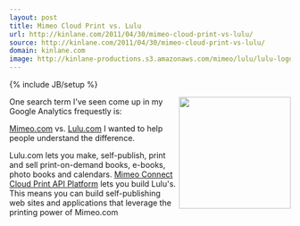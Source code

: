 ```yaml
---
layout: post
title: Mimeo Cloud Print vs. Lulu
url: http://kinlane.com/2011/04/30/mimeo-cloud-print-vs-lulu/
source: http://kinlane.com/2011/04/30/mimeo-cloud-print-vs-lulu/
domain: kinlane.com
image: http://kinlane-productions.s3.amazonaws.com/mimeo/lulu/lulu-logo.jpg
---
```

{% include JB/setup %}

<p>
     <img src="http://kinlane-productions.s3.amazonaws.com/mimeo/lulu/lulu-logo.jpg" alt="" width="200" align="right" /> <span id="internal-source-marker_0.2542797683272511">One search term I've seen come up in my Google Analytics frequestly is:</span>
</p>
<p class="c1">
     <span id="internal-source-marker_0.2542797683272511"><a title="Mimeo.com" href="Mimeo.com">Mimeo.com</a> vs. <a title="Lulu.com" href="http://www.lulu.com/">Lulu.com</a></span> <span>I wanted to help people understand the difference.</span>
</p>
<p>
     <span>Lulu.com lets you make, self-publish, print and sell print-on-demand books, e-books, photo books and calendars.</span> <span><a href="http://developer.mimeo.com">Mimeo Connect Cloud Print API Platform</a> lets you build Lulu's.</span> <span>This means you can build self-publishing web sites and applications that leverage the printing power of Mimeo.com</span>
</p>